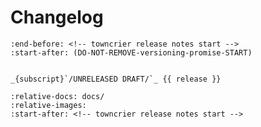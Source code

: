 # Changelog

```{include} ../../CHANGELOG.md
:end-before: <!-- towncrier release notes start -->
:start-after: (DO-NOT-REMOVE-versioning-promise-START)

```

```{important} The version marked with __/UNRELEASED DRAFT/__ is not yet released and is under active development
```

```{towncrier-draft-entries}
_{subscript}`/UNRELEASED DRAFT/`_ {{ release }}
```

```{include} ../../CHANGELOG.md
:relative-docs: docs/
:relative-images:
:start-after: <!-- towncrier release notes start -->

```
